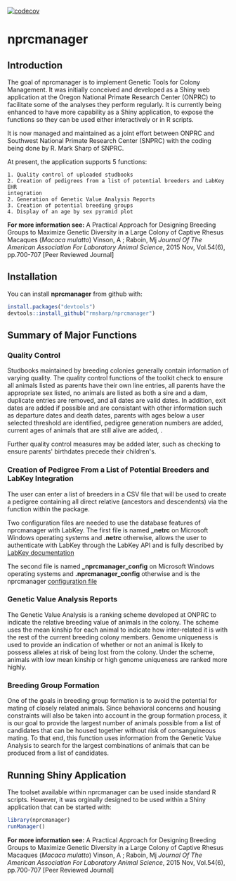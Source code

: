 
[![codecov](https://codecov.io/gh/rmsharp/nprcmanager/branch/master/graph/badge.svg)](https://codecov.io/gh/rmsharp/nprcmanager)

<!-- README.md is generated from README.Rmd. Please edit that file -->
nprcmanager
===========

Introduction
------------

The goal of nprcmanager is to implement Genetic Tools for Colony Management. It was initially conceived and developed as a Shiny web application at the Oregon National Primate Research Center (ONPRC) to facilitate some of the analyses they perform regularly. It is currently being enhanced to have more capability as a Shiny application, to expose the functions so they can be used either interactively or in R scripts.

It is now managed and maintained as a joint effort between ONPRC and Southwest National Primate Research Center (SNPRC) with the coding being done by R. Mark Sharp of SNPRC.

At present, the application supports 5 functions:

    1. Quality control of uploaded studbooks
    2. Creation of pedigrees from a list of potential breeders and LabKey EHR 
    integration
    2. Generation of Genetic Value Analysis Reports
    3. Creation of potential breeding groups
    4. Display of an age by sex pyramid plot

**For more information see:**
A Practical Approach for Designing Breeding Groups to Maximize Genetic Diversity in a Large Colony of Captive Rhesus Macaques (*Macaca mulatto*) Vinson, A ; Raboin, Mj *Journal Of The American Association For Laboratory Animal Science*, 2015 Nov, Vol.54(6), pp.700-707 \[Peer Reviewed Journal\]

Installation
------------

You can install **nprcmanager** from github with:

``` r
install.packages("devtools")
devtools::install_github("rmsharp/nprcmanager")
```

Summary of Major Functions
--------------------------

### Quality Control

Studbooks maintained by breeding colonies generally contain information of varying quality. The quality control functions of the toolkit check to ensure all animals listed as parents have their own line entries, all parents have the appropriate sex listed, no animals are listed as both a sire and a dam, duplicate entries are removed, and all dates are valid dates. In addition, exit dates are added if possible and are consistant with other information such as departure dates and death dates, parents with ages below a user selected threshold are identified, pedigree generation numbers are added, current ages of animals that are still alive are added, .

Further quality control measures may be added later, such as checking to ensure parents' birthdates precede their children's.

### Creation of Pedigree From a List of Potential Breeders and LabKey Integration

The user can enter a list of breeders in a CSV file that will be used to create a pedigree containing all direct relative (ancestors and descendents) via the function within the package.

Two configuration files are needed to use the database features of nprcmanager with LabKey. The first file is named **\_netrc** on Microsoft Windows operating systems and **.netrc** otherwise, allows the user to authenticate with LabKey through the LabKey API and is fully described by [LabKey documentation](https://www.labkey.org/Documentation/wiki-page.view?name=netrc)

The second file is named **\_nprcmanager\_config** on Microsoft Windows operating systems and **.nprcmanager\_config** otherwise and is the nprcmanager [configuration file](https://github.com/rmsharp/nprcmanager/blob/master/inst/extdata/example_nprcmanager_config)

### Genetic Value Analysis Reports

The Genetic Value Analysis is a ranking scheme developed at ONPRC to indicate the relative breeding value of animals in the colony. The scheme uses the mean kinship for each animal to indicate how inter-related it is with the rest of the current breeding colony members. Genome uniqueness is used to provide an indication of whether or not an animal is likely to possess alleles at risk of being lost from the colony. Under the scheme, animals with low mean kinship or high genome uniqueness are ranked more highly.

### Breeding Group Formation

One of the goals in breeding group formation is to avoid the potential for mating of closely related animals. Since behavioral concerns and housing constraints will also be taken into account in the group formation process, it is our goal to provide the largest number of animals possible from a list of candidates that can be housed together without risk of consanguineous mating. To that end, this function uses information from the Genetic Value Analysis to search for the largest combinations of animals that can be produced from a list of candidates.

Running Shiny Application
-------------------------

The toolset available within nprcmanager can be used inside standard R scripts. However, it was orginally designed to be used within a Shiny application that can be started with:

``` r
library(nprcmanager)
runManager()
```

**For more information see:**
A Practical Approach for Designing Breeding Groups to Maximize Genetic Diversity in a Large Colony of Captive Rhesus Macaques (*Macaca mulatto*) Vinson, A ; Raboin, Mj *Journal Of The American Association For Laboratory Animal Science*, 2015 Nov, Vol.54(6), pp.700-707 \[Peer Reviewed Journal\]
